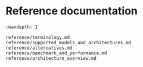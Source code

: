 <!--
 Copyright 2024 Google LLC

 Licensed under the Apache License, Version 2.0 (the "License");
 you may not use this file except in compliance with the License.
 You may obtain a copy of the License at

      https://www.apache.org/licenses/LICENSE-2.0

 Unless required by applicable law or agreed to in writing, software
 distributed under the License is distributed on an "AS IS" BASIS,
 WITHOUT WARRANTIES OR CONDITIONS OF ANY KIND, either express or implied.
 See the License for the specific language governing permissions and
 limitations under the License.
 -->

# Reference documentation

```{toctree}
:maxdepth: 1

reference/terminology.md
reference/supported_models_and_architectures.md
reference/alternatives.md
reference/benchmark_and_performance.md
reference/architecture_overview.md
```
